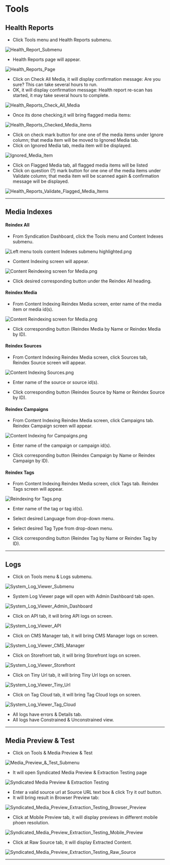 # Tools

## Health Reports

+ Click Tools menu and Health Reports submenu. 

![Health_Report_Submenu](../images/Health_Reports_Submenu.png)

+ Health Reports page will appear.

![Health_Reports_Page](../images/Health_Reports_Page.png)

+ Click on Check All Media, it will display confirmation message: Are you sure? This can take several hours to run.
+ OK, it will display confirmation message: Health report re-scan has started, it may take several hours to complete.

![Health_Reports_Check_All_Media](../images/Health_Reports_Check_All_Media.png)

+ Once its done checking,it will bring flagged media items:

![Health_Reports_Checked_Media_Items](../images/Health_Reports_Checked_Media_Items.png)

+ Click on check mark button for one one of the media items under Ignore column; that media item will be moved to Ignored Media tab.
+ Click on Ignored Media tab, media item will be displayed.

![Ignored_Media_Item](../images/Health_Reports_Ignored_Media_Items.png)

+ Click on Flagged Media tab, all flagged media items will be listed
+ Click on question (?) mark button for one one of the media items under Validate column; that media item will be scanned again & confirmation message will be displayed.

![Health_Reports_Validate_Flagged_Media_Items](../images/Health_Reports_Validate_Flagged_Media_Items.png)

** **

## Media Indexes

#### Reindex All

+ From Syndication Dashboard, click the Tools menu and Content Indexes submenu.  

![Left menu tools content Indexes submenu highlighted.png](../images/Left_menu_tools_content_Indexes_submenu_highlighted.png)

+ Content Indexing screen will appear.

![Content Reindexing screen for Media.png](../images/Content_Reindexing_screen_for_Media.png)

+ Click desired corresponding button under the Reindex All heading.

#### Reindex Media

+ From Content Indexing Reindex Media screen, enter name of the media item or media id(s).

![Content Reindexing screen for Media.png](../images/Login_screen.png)

+ Click corresponding button (Reindex Media by Name or Reindex Media by ID).

#### Reindex Sources

+ From Content Indexing Reindex Media screen, click Sources tab, Reindex Source screen will appear.
 
![Content Indexing Sources.png](../images/Content_Indexing_Sources.png)

+ Enter name of the source or source id(s).

+ Click corresponding button (Reindex Source by Name or Reindex Source by ID).

#### Reindex Campaigns

+ From Content Indexing Reindex Media screen, click Campaigns tab.  Reindex Campaign screen will appear.

![Content Indexing for Campaigns.png](../images/Content_Indexing_for_Campaigns.png)

+ Enter name of the campaign or campaign id(s).

+ Click corresponding button (Reindex Campaign by Name or Reindex Campaign by ID).

#### Reindex Tags

+ From Content Indexing Reindex Media screen, click Tags tab.  Reindex Tags screen will appear.

![Reindexing for Tags.png](../images/Reindexing_for_Tags.png)
 
+ Enter name of the tag or tag id(s).

+ Select desired Language from drop-down menu.

+ Select desired Tag Type from drop-down menu.

+ Click corresponding button (Reindex Tag by Name or Reindex Tag by ID).
** **

## Logs

+ Click on Tools menu & Logs submenu.

![System_Log_Viewer_Submenu](../images/System_Log_Viewer_Submenu.png)

+ System Log Viewer page will open with Admin Dashboard tab open.

![System_Log_Viewer_Admin_Dashboard](../images/System_Log_Viewer_Admin_Dashboard.png)

+ Click on API tab, it will bring API logs on screen.

![System_Log_Viewer_API](../images/System_Log_Viewer_API.png)

+ Click on CMS Manager tab, it will bring CMS Manager logs on screen.

![System_Log_Viewer_CMS_Manager](../images/System_Log_Viewer_CMS_Manager.png)

+ Click on Storefront tab, it will bring Storefront logs on screen.

![System_Log_Viewer_Storefront](../images/System_Log_Viewer_Storefront.png)

+ Click on Tiny Url tab, it will bring Tiny Url logs on screen.

![System_Log_Viewer_Tiny_Url](../images/System_Log_Viewer_Tiny_Url.png)

+ Click on Tag Cloud tab, it will bring Tag Cloud logs on screen.

![System_Log_Viewer_Tag_Cloud](../images/System_Log_Viewer_Tag_Cloud.png)

+ All logs have errors & Details tab.
+ All logs have Constrained & Unconstrained view.

** **

## Media Preview & Test

+ Click on Tools & Media Preview & Test

![Media_Preview_&_Test_Submenu](../images/Media_Preview_&_Test_Submenu.png)

+ It will open Syndicated Media Preview & Extraction Testing page

![Syndicated Media Preview & Extraction Testing](../images/Syndicated_Media_Preview_Extraction_Testing_page.png)

+ Enter a valid source url at Source URL text box & click Try it out! button.
+ It will bring result in Browser Preview tab:

![Syndicated_Media_Preview_Extraction_Testing_Browser_Preview](../images/Syndicated_Media_Preview_Extraction_Testing_Browser_Preview.png)

+ Click at Mobile Preview tab, it will display previews in different mobile phoen resolution.

![Syndicated_Media_Preview_Extraction_Testing_Mobile_Preview](../images/Syndicated_Media_Preview_Extraction_Testing_Mobile_Preview.png)

+ Click at Raw Source tab, it will display Extracted Content.

![Syndicated_Media_Preview_Extraction_Testing_Raw_Source](../images/Syndicated_Media_Preview_Extraction_Testing_Raw_Source.png)

** **




